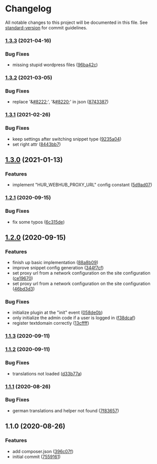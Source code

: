 # Changelog

All notable changes to this project will be documented in this file. See [standard-version](https://github.com/conventional-changelog/standard-version) for commit guidelines.

### [1.3.3](https://github.com/huettig-rompf-marketing/wordpress-snippets-plugin/compare/v1.3.2...v1.3.3) (2021-04-16)


### Bug Fixes

* missing stupid wordpress files ([96ba42c](https://github.com/huettig-rompf-marketing/wordpress-snippets-plugin/commit/96ba42cff1d8ce6f32267c485dac50678280d9ed))

### [1.3.2](https://github.com/huettig-rompf-marketing/wordpress-snippets-plugin/compare/v1.3.1...v1.3.2) (2021-03-05)


### Bug Fixes

* replace '&[#8222](https://github.com/huettig-rompf-marketing/wordpress-snippets-plugin/issues/8222);', '&[#8220](https://github.com/huettig-rompf-marketing/wordpress-snippets-plugin/issues/8220);' in json ([8743387](https://github.com/huettig-rompf-marketing/wordpress-snippets-plugin/commit/8743387d626e60e04f63c38d0e211d2756ea18b4))

### [1.3.1](https://github.com/huettig-rompf-marketing/wordpress-snippets-plugin/compare/v1.3.0...v1.3.1) (2021-02-26)


### Bug Fixes

* keep settings after switching snippet type ([9235a04](https://github.com/huettig-rompf-marketing/wordpress-snippets-plugin/commit/9235a044d0fe71f31c424e50cb3ccd3d21f29325))
* set right attr ([8443bb7](https://github.com/huettig-rompf-marketing/wordpress-snippets-plugin/commit/8443bb73241464457f5f69815a92561e14189008))

## [1.3.0](https://github.com/huettig-rompf-marketing/wordpress-snippets-plugin/compare/v1.2.1...v1.3.0) (2021-01-13)


### Features

* implement "HUR_WEBHUB_PROXY_URL" config constant ([5d9ad07](https://github.com/huettig-rompf-marketing/wordpress-snippets-plugin/commit/5d9ad07a78d3e2936acb692801be02e7d7780ef1))

### [1.2.1](https://github.com/huettig-rompf-marketing/wordpress-snippets-plugin/compare/v1.2.0...v1.2.1) (2020-09-15)


### Bug Fixes

* fix some typos ([6c315de](https://github.com/huettig-rompf-marketing/wordpress-snippets-plugin/commit/6c315de9f726f8eb105bcec54b040ea400747913))

## [1.2.0](https://github.com/huettig-rompf-marketing/wordpress-snippets-plugin/compare/v1.1.3...v1.2.0) (2020-09-15)


### Features

* finish up basic implementation ([88a8b09](https://github.com/huettig-rompf-marketing/wordpress-snippets-plugin/commit/88a8b09fd2ea4d98e59aa4990b25d7a5beddf00b))
* improve snippet config generation ([344f7cf](https://github.com/huettig-rompf-marketing/wordpress-snippets-plugin/commit/344f7cfe7991adb0fb651e0d55eb3aa296899067))
* set proxy url from a network configuration on the site configuration ([ce19670](https://github.com/huettig-rompf-marketing/wordpress-snippets-plugin/commit/ce19670e35b816c62a33dc5d6bd45133147c92a6))
* set proxy url from a network configuration on the site configuration ([46bd3d3](https://github.com/huettig-rompf-marketing/wordpress-snippets-plugin/commit/46bd3d32d48ec61b5253adbb5d22797d4634836a))


### Bug Fixes

* initialize plugin at the "init" event ([058de0b](https://github.com/huettig-rompf-marketing/wordpress-snippets-plugin/commit/058de0bc6ea8203f68dabe0573e214faed841786))
* only initialize the admin code if a user is logged in ([f38dcaf](https://github.com/huettig-rompf-marketing/wordpress-snippets-plugin/commit/f38dcaf67fc8bb342af36afb4d9858b46191ddbb))
* register textdomain correctly ([13cffff](https://github.com/huettig-rompf-marketing/wordpress-snippets-plugin/commit/13cffff889351118d22e09ca57acdffc3bfa4f14))

### [1.1.3](https://github.com/huettig-rompf-marketing/wordpress-snippets-plugin/compare/v1.1.2...v1.1.3) (2020-09-11)

### [1.1.2](https://github.com/huettig-rompf-marketing/wordpress-snippets-plugin/compare/v1.1.1...v1.1.2) (2020-09-11)


### Bug Fixes

* translations not loaded ([d33b77a](https://github.com/huettig-rompf-marketing/wordpress-snippets-plugin/commit/d33b77a0120f60fc6381c6919889978d25cb526f))

### [1.1.1](https://github.com/huettig-rompf-marketing/wordpress-snippets-plugin/compare/v1.1.0...v1.1.1) (2020-08-26)


### Bug Fixes

* german translations and helper not found ([7f83657](https://github.com/huettig-rompf-marketing/wordpress-snippets-plugin/commit/7f836570e6412da8817815b078c2f204405a3a5f))

## 1.1.0 (2020-08-26)


### Features

* add composer.json ([396c07f](https://github.com/huettig-rompf-marketing/wordpress-snippets-plugin/commit/396c07f29f3891cc65d0d4915f5b09a8a43d132f))
* initial commit ([7559161](https://github.com/huettig-rompf-marketing/wordpress-snippets-plugin/commit/75591616d787ed9fd275581bc1ad6fab9be779a3))
